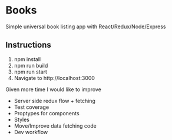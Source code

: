 # Books

Simple universal book listing app with React/Redux/Node/Express

## Instructions

1.  npm install
2.  npm run build
3.  npm run start
4.  Navigate to http://localhost:3000

Given more time I would like to improve

-   Server side redux flow + fetching
-   Test coverage
-   Proptypes for components
-   Styles
-   Move/Improve data fetching code
-   Dev workflow
